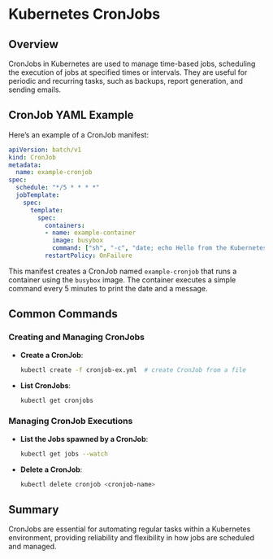 
# Kubernetes CronJobs

## Overview
CronJobs in Kubernetes are used to manage time-based jobs, scheduling the execution of jobs at specified times or intervals. They are useful for periodic and recurring tasks, such as backups, report generation, and sending emails.

## CronJob YAML Example
Here’s an example of a CronJob manifest:
```yaml
apiVersion: batch/v1
kind: CronJob
metadata:
  name: example-cronjob
spec:
  schedule: "*/5 * * * *"
  jobTemplate:
    spec:
      template:
        spec:
          containers:
          - name: example-container
            image: busybox
            command: ["sh", "-c", "date; echo Hello from the Kubernetes cluster"]
          restartPolicy: OnFailure
```
This manifest creates a CronJob named `example-cronjob` that runs a container using the `busybox` image. The container executes a simple command every 5 minutes to print the date and a message.

## Common Commands

### Creating and Managing CronJobs
- **Create a CronJob**:
  ```bash
  kubectl create -f cronjob-ex.yml  # create CronJob from a file
  ```

- **List CronJobs**:
  ```bash
  kubectl get cronjobs
  ```

### Managing CronJob Executions
- **List the Jobs spawned by a CronJob**:
  ```bash
  kubectl get jobs --watch
  ```

- **Delete a CronJob**:
  ```bash
  kubectl delete cronjob <cronjob-name>
  ```

## Summary
CronJobs are essential for automating regular tasks within a Kubernetes environment, providing reliability and flexibility in how jobs are scheduled and managed.
